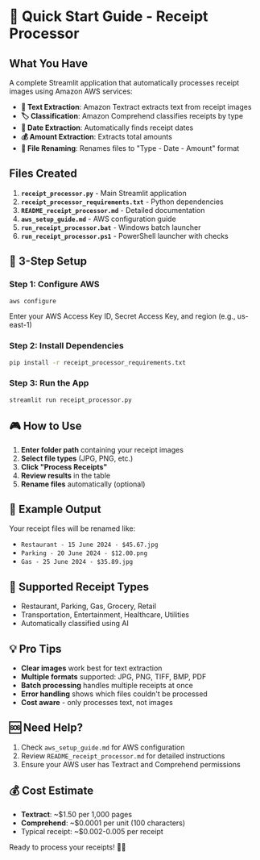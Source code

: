 # 🚀 Quick Start Guide - Receipt Processor

## What You Have

A complete Streamlit application that automatically processes receipt images using Amazon AWS services:

- **📸 Text Extraction**: Amazon Textract extracts text from receipt images
- **🏷️ Classification**: Amazon Comprehend classifies receipts by type
- **📅 Date Extraction**: Automatically finds receipt dates
- **💰 Amount Extraction**: Extracts total amounts
- **📝 File Renaming**: Renames files to "Type - Date - Amount" format

## Files Created

1. **`receipt_processor.py`** - Main Streamlit application
2. **`receipt_processor_requirements.txt`** - Python dependencies
3. **`README_receipt_processor.md`** - Detailed documentation
4. **`aws_setup_guide.md`** - AWS configuration guide
5. **`run_receipt_processor.bat`** - Windows batch launcher
6. **`run_receipt_processor.ps1`** - PowerShell launcher with checks

## 🎯 3-Step Setup

### Step 1: Configure AWS
```bash
aws configure
```
Enter your AWS Access Key ID, Secret Access Key, and region (e.g., us-east-1)

### Step 2: Install Dependencies
```bash
pip install -r receipt_processor_requirements.txt
```

### Step 3: Run the App
```bash
streamlit run receipt_processor.py
```

## 🎮 How to Use

1. **Enter folder path** containing your receipt images
2. **Select file types** (JPG, PNG, etc.)
3. **Click "Process Receipts"**
4. **Review results** in the table
5. **Rename files** automatically (optional)

## 📁 Example Output

Your receipt files will be renamed like:
- `Restaurant - 15 June 2024 - $45.67.jpg`
- `Parking - 20 June 2024 - $12.00.png`
- `Gas - 25 June 2024 - $35.89.jpg`

## 🔧 Supported Receipt Types

- Restaurant, Parking, Gas, Grocery, Retail
- Transportation, Entertainment, Healthcare, Utilities
- Automatically classified using AI

## 💡 Pro Tips

- **Clear images** work best for text extraction
- **Multiple formats** supported: JPG, PNG, TIFF, BMP, PDF
- **Batch processing** handles multiple receipts at once
- **Error handling** shows which files couldn't be processed
- **Cost aware** - only processes text, not images

## 🆘 Need Help?

1. Check `aws_setup_guide.md` for AWS configuration
2. Review `README_receipt_processor.md` for detailed instructions
3. Ensure your AWS user has Textract and Comprehend permissions

## 💰 Cost Estimate

- **Textract**: ~$1.50 per 1,000 pages
- **Comprehend**: ~$0.0001 per unit (100 characters)
- Typical receipt: ~$0.002-0.005 per receipt

Ready to process your receipts! 🧾✨ 